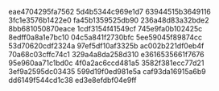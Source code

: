 eae4704295fa7562
5d4b5344c969e1d7
63944515b3649116
3fc1e3576b1422e0
fa45b1359525db90
236a48d83a32bde2
8bb681050870eace
1cdf3154f41549cf
745e9fa0b102425c
8edff0a8a1e7bc10
04c5a841f2730bfc
5ee59045f89874cc
53d70620cdf2324a
97ef5df10af3325b
ac002b221df0eb4f
70a68c03cffc74c1
329a4a8da258d310
e3616535661f7676
95e960aa71c1bd0c
4f0a2ac6ccd481a5
3582f381ecc77d21
3ef9a2595dc03435
599d19f0ed981e5a
caf93da16915a6b9
dd6149f544cd1c38
ed3e8efdbf04e9ff
